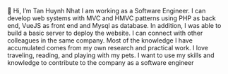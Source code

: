 👋 Hi, I’m Tan Huynh Nhat
I am working as a Software Engineer.
I can develop web systems with MVC and HMVC patterns using PHP as back end, VueJS as front end and Mysql as database.
In addition, I was able to build a basic server to deploy the website.
I can connect with other colleagues in the same company.
Most of the knowledge I have accumulated comes from my own research and practical work.
I love traveling, reading, and playing with my pets.
I want to use my skills and knowledge to contribute to the company as a software engineer

<!---
tanhuynh2311/tanhuynh2311 is a ✨ special ✨ repository because its `README.md` (this file) appears on your GitHub profile.
You can click the Preview link to take a look at your changes.
--->
